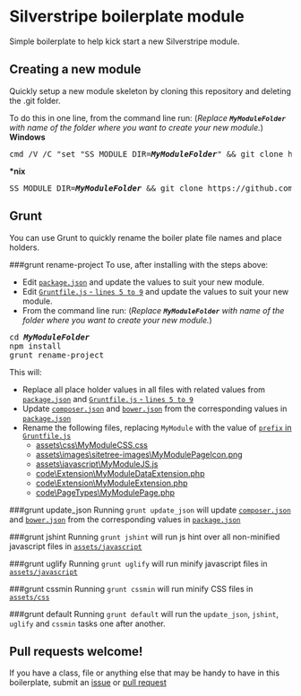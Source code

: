 # Silverstripe boilerplate module

Simple boilerplate to help kick start a new Silverstripe module.

## Creating a new module
Quickly setup a new module skeleton by cloning this repository and deleting the .git folder.

To do this in one line, from the command line run:
(*Replace <b><i>`MyModuleFolder`</i></b> with name of the folder where you want to create your new module.*)  
**Windows**
<pre>cmd /V /C "set "SS_MODULE_DIR=<b><i>MyModuleFolder</i></b>" && git clone https://github.com/guru-digital/silverstripe-module-boilerplate.git !SS_MODULE_DIR! && rmdir /q /s !SS_MODULE_DIR!\.git"</pre>
**\*nix**
<pre>SS_MODULE_DIR=<b><i>MyModuleFolder</i></b> && git clone https://github.com/guru-digital/silverstripe-module-boilerplate.git $SS_MODULE_DIR && rm -rf ${SS_MODULE_DIR}/.git</pre>


## Grunt
You can use Grunt to quickly rename the boiler plate file names and place holders.

###grunt rename-project
To use, after installing with the steps above:
* Edit [`package.json`](https://github.com/guru-digital/silverstripe-module-boilerplate/blob/master/package.json) and update the values to suit your new module.
* Edit [`Gruntfile.js` - `lines 5 to 9`](https://github.com/guru-digital/silverstripe-module-boilerplate/blob/master/Gruntfile.js#L5-L9) and update the values to suit your new module.
* From the command line run:
(*Replace <b><i>`MyModuleFolder`</i></b> with name of the folder where you want to create your new module.*)
<pre>
cd <b><i>MyModuleFolder</i></b>
npm install
grunt rename-project
</pre>

This will:
* Replace all place holder values in all files with related values from [`package.json`](https://github.com/guru-digital/silverstripe-module-boilerplate/blob/master/package.json) and [`Gruntfile.js` - `lines 5 to 9`](https://github.com/guru-digital/silverstripe-module-boilerplate/blob/master/Gruntfile.js#L5-L9)
* Update [`composer.json`](https://github.com/guru-digital/silverstripe-module-boilerplate/blob/master/composer.json) and [`bower.json`](https://github.com/guru-digital/silverstripe-module-boilerplate/blob/master/bower.json) from the corresponding values in [`package.json`](https://github.com/guru-digital/silverstripe-module-boilerplate/blob/master/package.json)
* Rename the following files, replacing `MyModule` with the value of [`prefix` in `Gruntfile.js`](https://github.com/guru-digital/silverstripe-module-boilerplate/blob/master/Gruntfile.js#L8)
  * [assets\css\MyModuleCSS.css](https://github.com/guru-digital/silverstripe-module-boilerplate/blob/master/assets\css\MyModuleCSS.css)
  * [assets\images\sitetree-images\MyModulePageIcon.png](https://github.com/guru-digital/silverstripe-module-boilerplate/blob/master/assets\images\sitetree-images\MyModulePageIcon.png)
  * [assets\javascript\MyModuleJS.js](https://github.com/guru-digital/silverstripe-module-boilerplate/blob/master/assets\javascript\MyModuleJS.js)
  * [code\Extension\MyModuleDataExtension.php](https://github.com/guru-digital/silverstripe-module-boilerplate/blob/master/code\Extension\MyModuleDataExtension.php)
  * [code\Extension\MyModuleExtension.php](https://github.com/guru-digital/silverstripe-module-boilerplate/blob/master/code\Extension\MyModuleExtension.php)
  * [code\PageTypes\MyModulePage.php](https://github.com/guru-digital/silverstripe-module-boilerplate/blob/master/code\PageTypes\MyModulePage.php)

###grunt update_json
Running `grunt update_json` will update [`composer.json`](https://github.com/guru-digital/silverstripe-module-boilerplate/blob/master/composer.json) and [`bower.json`](https://github.com/guru-digital/silverstripe-module-boilerplate/blob/master/bower.json) from the corresponding values in [`package.json`](https://github.com/guru-digital/silverstripe-module-boilerplate/blob/master/package.json)

###grunt jshint
Running `grunt jshint` will run js hint over all non-minified javascript files in [`assets/javascript`](https://github.com/guru-digital/silverstripe-module-boilerplate/tree/master/assets/javascript)

###grunt uglify
Running `grunt uglify` will run minify javascript files in [`assets/javascript`](https://github.com/guru-digital/silverstripe-module-boilerplate/tree/master/assets/javascript)

###grunt cssmin
Running `grunt cssmin` will run minify CSS files in [`assets/css`](https://github.com/guru-digital/silverstripe-module-boilerplate/tree/master/assets/css)

###grunt default
Running `grunt default` will run the `update_json`, `jshint`, `uglify` and `cssmin` tasks one after another.


## Pull requests welcome!
If you have a class, file or anything else that may be handy to have in this boilerplate, submit an [issue]( https://github.com/guru-digital/silverstripe-module-boilerplate/issue) or [pull request]( https://github.com/guru-digital/silverstripe-module-boilerplate/pull)


